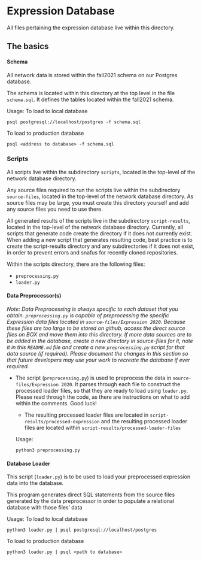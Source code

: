 # Expression Database 

All files pertaining the expression database live within this directory.

## The basics

#### Schema

All network data is stored within the fall2021 schema on our Postgres database.

The schema is located within this directory at the top level in the file `schema.sql`. It defines the tables located within the fall2021 schema. 

Usage:
To load to local database
```
psql postgresql://localhost/postgres -f schema.sql
```
To load to production database 
```
psql <address to database> -f schema.sql
```

### Scripts

All scripts live within the subdirectory `scripts`, located in the top-level of the network database directory. 

Any source files required to run the scripts live within the subdirectory `source-files`, located in the top-level of the network database directory. As source files may be large, you must create this directory yourself and add any source files you need to use there. 

All generated results of the scripts live in the subdirectory `script-results`, located in the top-level of the network database directory. Currently, all scripts that generate code create the directory if it does not currently exist. When adding a new script that generates resulting code, best practice is to create the script-results directory and any subdirectories if it does not exist, in order to prevent errors and snafus for recently cloned repositories.

Within the scripts directory, there are the following files:

- `preprocessing.py`
- `loader.py`

#### Data Preprocessor(s)
*Note: Data Preprocessing is always specific to each dataset that you obtain. `preprocessing.py` is capable of preprocessing the specific Expression data files located in `source-files/Expression 2020`. Because these files are too large to be stored on github, access the direct source files on BOX and move them into this directory. If more data sources are to be added in the database, create a new directory in source-files for it, note it in this `README.md` file and create a new `preprocessing.py` script for that data source (if required). Please document the changes in this section so that future developers may use your work to recreate the database if ever required.*

 * The script (`preprocessing.py`) is used to preprocess the data in `source-files/Expression 2020`. It parses through each file to construct the processed loader files, so that they are ready to load using `loader.py`. Please read through the code, as there are instructions on what to add within the comments. Good luck!
    * The resulting processed loader files are located in `script-results/processed-expression` and the resulting processed loader files are located within `script-results/processed-loader-files`

    Usage: 
    ```
    python3 preprocessing.py
    ```
#### Database Loader

This script (`loader.py`) is to be used to load your preprocessed expression data into the database. 

This program generates direct SQL statements from the source files generated by the data preprocessor in order to populate a relational database with those files’ data

Usage: 
To load to local database
```
python3 loader.py | psql postgresql://localhost/postgres
```
To load to production database
```
python3 loader.py | psql <path to database>
```